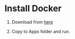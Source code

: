 # Install Docker

1. Download from [here](https://www.docker.com/get-started)

2. Copy to Apps folder and run.